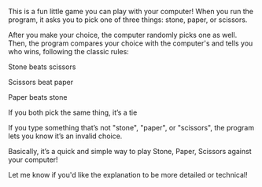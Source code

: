 This is a fun little game you can play with your computer! When you run the program, it asks you to pick one of three things: stone, paper, or scissors.

After you make your choice, the computer randomly picks one as well. Then, the program compares your choice with the computer's and tells you who wins, following the classic rules:

Stone beats scissors

Scissors beat paper

Paper beats stone

If you both pick the same thing, it’s a tie

If you type something that’s not "stone", "paper", or "scissors", the program lets you know it’s an invalid choice.

Basically, it’s a quick and simple way to play Stone, Paper, Scissors against your computer!

Let me know if you'd like the explanation to be more detailed or technical!






